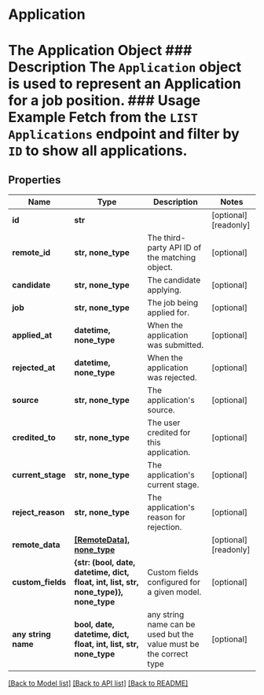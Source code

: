 # Application

# The Application Object ### Description The `Application` object is used to represent an Application for a job position. ### Usage Example Fetch from the `LIST Applications` endpoint and filter by `ID` to show all applications.

## Properties
Name | Type | Description | Notes
------------ | ------------- | ------------- | -------------
**id** | **str** |  | [optional] [readonly] 
**remote_id** | **str, none_type** | The third-party API ID of the matching object. | [optional] 
**candidate** | **str, none_type** | The candidate applying. | [optional] 
**job** | **str, none_type** | The job being applied for. | [optional] 
**applied_at** | **datetime, none_type** | When the application was submitted. | [optional] 
**rejected_at** | **datetime, none_type** | When the application was rejected. | [optional] 
**source** | **str, none_type** | The application&#39;s source. | [optional] 
**credited_to** | **str, none_type** | The user credited for this application. | [optional] 
**current_stage** | **str, none_type** | The application&#39;s current stage. | [optional] 
**reject_reason** | **str, none_type** | The application&#39;s reason for rejection. | [optional] 
**remote_data** | [**[RemoteData], none_type**](RemoteData.md) |  | [optional] [readonly] 
**custom_fields** | **{str: (bool, date, datetime, dict, float, int, list, str, none_type)}, none_type** | Custom fields configured for a given model. | [optional] 
**any string name** | **bool, date, datetime, dict, float, int, list, str, none_type** | any string name can be used but the value must be the correct type | [optional]

[[Back to Model list]](../README.md#documentation-for-models) [[Back to API list]](../README.md#documentation-for-api-endpoints) [[Back to README]](../README.md)


